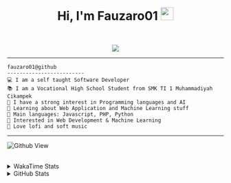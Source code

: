 <h1 align="center">
Hi, I'm Fauzaro01
  <img src="https://media.giphy.com/media/hvRJCLFzcasrR4ia7z/giphy.gif" width="30"></h1>
<br/>

<p align="center">
  <a href="https://github.com/DenverCoder1/readme-typing-svg">
    <img src="https://readme-typing-svg.herokuapp.com?lines=Chill%20and%20Coding;Full+Stack+Web+Developer;Student;Software%20Develover;Always%20learning%20new%20things&center=true&width=380&height=45">
  </a>
</p>

<hr>

```
fauzaro01@github
-------------------------
💻 I am a self taught Software Developer
📚 I am a Vocational High School Student from SMK TI 1 Muhammadiyah Cikampek
📝 I have a strong interest in Programming languages and AI
🌱 Learning about Web Application and Machine Learning stuff
🌟 Main languages: Javascript, PHP, Python
🚩 Interested in Web Development & Machine Learning
🎵 Love lofi and soft music 
```

<hr>

![Github View](https://komarev.com/ghpvc/?username=fauzaro01&style=flat-square)
<br><br>
<details>
  <summary>
     WakaTime Stats
  </summary>
  <br>
  <!--START_SECTION:waka-->

```txt
From: 10 September 2021 - To: 16 April 2025

Total Time: 824 hrs 42 mins

JavaScript          249 hrs 58 mins ███████▓░░░░░░░░░░░░░░░░░   30.31 %
PHP                 168 hrs 31 mins █████░░░░░░░░░░░░░░░░░░░░   20.44 %
HTML                100 hrs 38 mins ███░░░░░░░░░░░░░░░░░░░░░░   12.20 %
Blade Template      78 hrs 38 mins  ██▒░░░░░░░░░░░░░░░░░░░░░░   09.53 %
EJS                 56 hrs 49 mins  █▓░░░░░░░░░░░░░░░░░░░░░░░   06.89 %
Java                41 hrs 50 mins  █▒░░░░░░░░░░░░░░░░░░░░░░░   05.07 %
CSS                 32 hrs 32 mins  █░░░░░░░░░░░░░░░░░░░░░░░░   03.95 %
JSON                30 hrs 59 mins  █░░░░░░░░░░░░░░░░░░░░░░░░   03.76 %
Python              13 hrs 26 mins  ▒░░░░░░░░░░░░░░░░░░░░░░░░   01.63 %
Other               6 hrs 24 mins   ▒░░░░░░░░░░░░░░░░░░░░░░░░   00.78 %
```

<!--END_SECTION:waka-->
</details>
<details>
  <summary>
    GitHub Stats
  </summary>
  <br>
  <div align="center">
    <img src="https://github-readme-stats.vercel.app/api?username=Fauzaro01&show_icons=true&theme=algolia" alt="Fauzaro01's GitHub Stats" style="margin: 20px;" />
    <img src="https://github-readme-streak-stats.herokuapp.com/?user=Fauzaro01&theme=algolia" alt="Fauzaro01's GitHub Streak" style="margin: 20px;" />
  </div>

  <div align="center">
    <img src="https://github-readme-stats.vercel.app/api?username=Fauzaro01&show_icons=true&locale=en&count_private=true&hide_rank=true&custom_title=My%20GitHub%20Stats&disable_animations=true&theme=algolia" alt="Fauzaro01's Stars" style="margin: 20px;" />
    <img src="https://github-readme-stats.vercel.app/api/top-langs/?username=Fauzaro01&langs_count=8&theme=algolia&layout=compact" alt="Top Languages" style="margin: 20px;" />
  </div>
</details>
